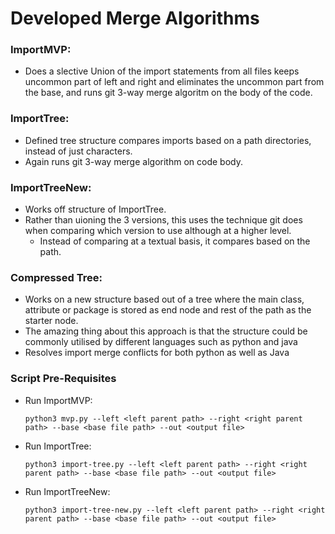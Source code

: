 # Developed Merge Algorithms


### ImportMVP: 
* Does a slective Union of the import statements from all files keeps uncommon part of left and right and eliminates the uncommon part from the base, and runs git 3-way merge algoritm on the body of the code.

### ImportTree:
* Defined tree structure compares imports based on a path directories, instead of just characters.
* Again runs git 3-way merge algorithm on code body.

### ImportTreeNew:
* Works off structure of ImportTree.
* Rather than uioning the 3 versions, this uses the technique git does when comparing which version to use although at a higher level. 
    * Instead of comparing at a textual basis, it compares based on the path. 
### Compressed Tree:
* Works on a new structure based out of a tree where the main class, attribute or package is stored as end node and rest of the path as the starter node.
* The amazing thing about this approach is that the structure could be commonly utilised by different languages such as python and java
* Resolves import merge conflicts for both python as well as Java


### Script Pre-Requisites

* Run ImportMVP:

    `python3 mvp.py --left <left parent path> --right <right parent path> --base <base file path> --out <output file>`

* Run ImportTree:

    `python3 import-tree.py --left <left parent path> --right <right parent path> --base <base file path> --out <output file>`

* Run ImportTreeNew:

    `python3 import-tree-new.py --left <left parent path> --right <right parent path> --base <base file path> --out <output file>`

